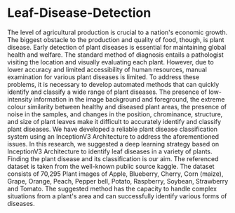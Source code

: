 # Leaf-Disease-Detection

The level of agricultural production is crucial to a nation's economic growth. The biggest obstacle to the production and quality of food, though, is plant
disease. Early detection of plant diseases is essential for maintaining global health and welfare. The standard method of diagnosis entails a pathologist
visiting the location and visually evaluating each plant. However, due to lower accuracy and limited accessibility of human resources, manual examination for
various plant diseases is limited. To address these problems, it is necessary to develop automated methods that can quickly identify and classify a wide range
of plant diseases. The presence of low-intensity information in the image background and foreground, the extreme colour similarity between healthy and
diseased plant areas, the presence of noise in the samples, and changes in the position, chrominance, structure, and size of plant leaves make it difficult to
accurately identify and classify plant diseases. We have developed a reliable plant disease classification system using an InceptionV3 Architecture to address
the aforementioned issues. In this research, we suggested a deep learning strategy based on InceptionV3 Architecture to identify leaf diseases in a variety
of plants. Finding the plant disease and its classification is our aim. The referenced dataset is taken from the well-known public source kaggle. The
dataset consists of 70,295 Plant images of Apple, Blueberry, Cherry, Corn (maize), Grape, Orange, Peach, Pepper bell, Potato, Raspberry, Soybean,
Strawberry and Tomato. The suggested method has the capacity to handle complex situations from a plant's area and can successfully identify various
forms of diseases.
